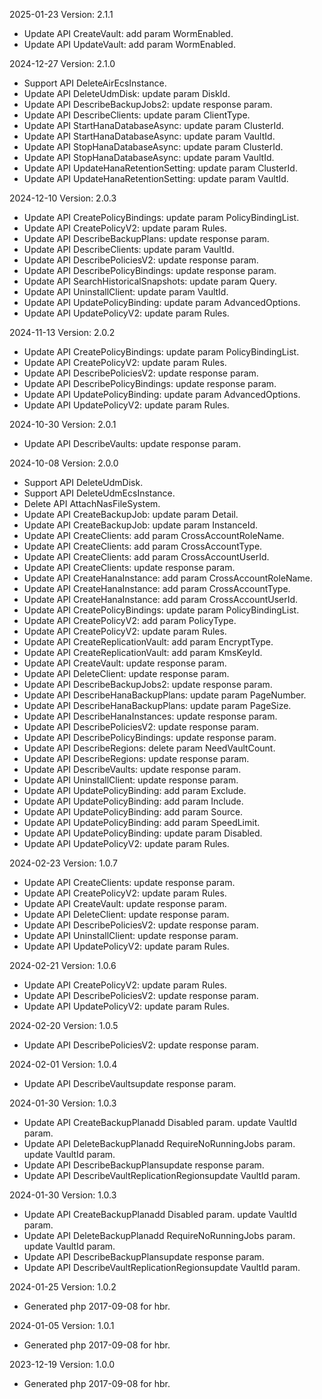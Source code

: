2025-01-23 Version: 2.1.1
- Update API CreateVault: add param WormEnabled.
- Update API UpdateVault: add param WormEnabled.


2024-12-27 Version: 2.1.0
- Support API DeleteAirEcsInstance.
- Update API DeleteUdmDisk: update param DiskId.
- Update API DescribeBackupJobs2: update response param.
- Update API DescribeClients: update param ClientType.
- Update API StartHanaDatabaseAsync: update param ClusterId.
- Update API StartHanaDatabaseAsync: update param VaultId.
- Update API StopHanaDatabaseAsync: update param ClusterId.
- Update API StopHanaDatabaseAsync: update param VaultId.
- Update API UpdateHanaRetentionSetting: update param ClusterId.
- Update API UpdateHanaRetentionSetting: update param VaultId.


2024-12-10 Version: 2.0.3
- Update API CreatePolicyBindings: update param PolicyBindingList.
- Update API CreatePolicyV2: update param Rules.
- Update API DescribeBackupPlans: update response param.
- Update API DescribeClients: update param VaultId.
- Update API DescribePoliciesV2: update response param.
- Update API DescribePolicyBindings: update response param.
- Update API SearchHistoricalSnapshots: update param Query.
- Update API UninstallClient: update param VaultId.
- Update API UpdatePolicyBinding: update param AdvancedOptions.
- Update API UpdatePolicyV2: update param Rules.


2024-11-13 Version: 2.0.2
- Update API CreatePolicyBindings: update param PolicyBindingList.
- Update API CreatePolicyV2: update param Rules.
- Update API DescribePoliciesV2: update response param.
- Update API DescribePolicyBindings: update response param.
- Update API UpdatePolicyBinding: update param AdvancedOptions.
- Update API UpdatePolicyV2: update param Rules.


2024-10-30 Version: 2.0.1
- Update API DescribeVaults: update response param.


2024-10-08 Version: 2.0.0
- Support API DeleteUdmDisk.
- Support API DeleteUdmEcsInstance.
- Delete API AttachNasFileSystem.
- Update API CreateBackupJob: update param Detail.
- Update API CreateBackupJob: update param InstanceId.
- Update API CreateClients: add param CrossAccountRoleName.
- Update API CreateClients: add param CrossAccountType.
- Update API CreateClients: add param CrossAccountUserId.
- Update API CreateClients: update response param.
- Update API CreateHanaInstance: add param CrossAccountRoleName.
- Update API CreateHanaInstance: add param CrossAccountType.
- Update API CreateHanaInstance: add param CrossAccountUserId.
- Update API CreatePolicyBindings: update param PolicyBindingList.
- Update API CreatePolicyV2: add param PolicyType.
- Update API CreatePolicyV2: update param Rules.
- Update API CreateReplicationVault: add param EncryptType.
- Update API CreateReplicationVault: add param KmsKeyId.
- Update API CreateVault: update response param.
- Update API DeleteClient: update response param.
- Update API DescribeBackupJobs2: update response param.
- Update API DescribeHanaBackupPlans: update param PageNumber.
- Update API DescribeHanaBackupPlans: update param PageSize.
- Update API DescribeHanaInstances: update response param.
- Update API DescribePoliciesV2: update response param.
- Update API DescribePolicyBindings: update response param.
- Update API DescribeRegions: delete param NeedVaultCount.
- Update API DescribeRegions: update response param.
- Update API DescribeVaults: update response param.
- Update API UninstallClient: update response param.
- Update API UpdatePolicyBinding: add param Exclude.
- Update API UpdatePolicyBinding: add param Include.
- Update API UpdatePolicyBinding: add param Source.
- Update API UpdatePolicyBinding: add param SpeedLimit.
- Update API UpdatePolicyBinding: update param Disabled.
- Update API UpdatePolicyV2: update param Rules.


2024-02-23 Version: 1.0.7
- Update API CreateClients: update response param.
- Update API CreatePolicyV2: update param Rules.
- Update API CreateVault: update response param.
- Update API DeleteClient: update response param.
- Update API DescribePoliciesV2: update response param.
- Update API UninstallClient: update response param.
- Update API UpdatePolicyV2: update param Rules.


2024-02-21 Version: 1.0.6
- Update API CreatePolicyV2: update param Rules.
- Update API DescribePoliciesV2: update response param.
- Update API UpdatePolicyV2: update param Rules.


2024-02-20 Version: 1.0.5
- Update API DescribePoliciesV2: update response param.


2024-02-01 Version: 1.0.4
- Update API DescribeVaultsupdate response param.


2024-01-30 Version: 1.0.3
- Update API CreateBackupPlanadd Disabled param.
update VaultId param.
- Update API DeleteBackupPlanadd RequireNoRunningJobs param.
update VaultId param.
- Update API DescribeBackupPlansupdate response param.
- Update API DescribeVaultReplicationRegionsupdate VaultId param.


2024-01-30 Version: 1.0.3
- Update API CreateBackupPlanadd Disabled param.
update VaultId param.
- Update API DeleteBackupPlanadd RequireNoRunningJobs param.
update VaultId param.
- Update API DescribeBackupPlansupdate response param.
- Update API DescribeVaultReplicationRegionsupdate VaultId param.


2024-01-25 Version: 1.0.2
- Generated php 2017-09-08 for hbr.

2024-01-05 Version: 1.0.1
- Generated php 2017-09-08 for hbr.

2023-12-19 Version: 1.0.0
- Generated php 2017-09-08 for hbr.


